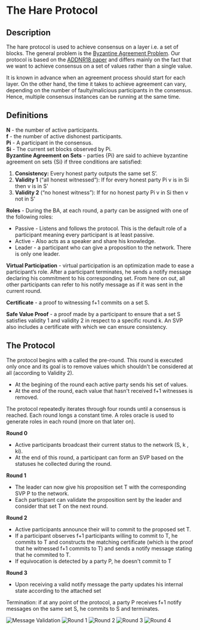 # The Hare Protocol

## Description
The hare protocol is used to achieve consensus on a layer i.e. a set of blocks. The general problem is the [Byzantine Agreement Problem](https://en.wikipedia.org/wiki/Quantum_Byzantine_agreement). Our protocol is based on the [ADDNR18 paper](https://eprint.iacr.org/2018/1028.pdf) and differs mainly on the fact that we want to achieve consensus on a set of values rather than a single value.

It is known in advance when an agreement process should start for each layer. On the other hand, the time it takes to achieve agreement can vary, depending on the number of faulty/malicious participants in the consensus. Hence,  multiple consensus instances can be running at the same time.


## Definitions
**N** - the number of active participants. <br />
**f** - the number of active dishonest participants. <br />
**Pi** - A participant in the consensus. <br />
**Si** - The current set blocks observed by Pi. <br />
**Byzantine Agreement on Sets** - parties {Pi} are said to achieve byzantine agreement on sets {Si} if three conditions are satisfied:
1. **Consistency:** Every honest party outputs the same set S’.
2. **Validity 1** (“all honest witnessed”): If for every honest party Pi v is in Si then v is in S'
3. **Validity 2** (“no honest witness”): If for no honest party Pi v in Si then v not in S'

**Roles** - During the BA, at each round, a party can be assigned with one of the following roles:
* Passive - Listens and follows the protocol. This is the default role of a participant meaning every participant is at least passive.
* Active - Also acts as a speaker and share his knowledge.
* Leader - a participant who can give a proposition to the network. There is only one leader.

**Virtual Participation** - virtual participation is an optimization made to ease a participant’s role. After a participant terminates, he sends a notify message declaring his commitment to his corresponding set. From here on out, all other participants can refer to his notify message as if it was sent in the current round.

**Certificate** - a proof to witnessing f+1 commits on a set S.

**Safe Value Proof** - a proof made by a participant to ensure that a set S satisfies validity 1 and validity 2 in respect to a specific round k. An SVP also includes a certificate with which we can ensure consistency.

## The Protocol
The protocol begins with a called the pre-round. This round is executed only once and its goal is to remove values which shouldn't be considered at all (according to Validity 2).
* At the begining of the round each active party sends his set of values.
* At the end of the round, each value that hasn't received f+1 witnesses is removed.


The protocol repeatedly iterates through four rounds until a consensus is reached. Each round longs a constant time. A roles oracle is used to generate roles in each round (more on that later on).

**Round 0**
* Active participants broadcast their current status to the network (S, k , ki).
* At the end of this round, a participant can form an SVP based on the statuses he collected during the round.

**Round 1**
* The leader can now give his proposition set T with the corresponding SVP P to the network.
* Each participant can validate the proposition sent by the leader and consider that set T on the next round.

**Round 2**
* Active participants announce their will to commit to the proposed set T.
* If a participant observes f+1 participants willing to commit to T, he commits to T and constructs the matching certificate (which is the proof that he witnessed f+1 commits to T) and sends a notify message stating that he commited to T.
* If equivocation is detected by a party P, he doesn't commit to T

**Round 3**
* Upon receiving a valid notify message the party updates his internal state according to the attached set


Termination: if at any point of the protocol, a party P receives f+1 notify messages on the same set S, he commits to S and terminates.



![Message Validation](https://raw.githubusercontent.com/spacemeshos/protocol/hare/hare/svg/msg_validation.svg?sanitize=true)
![Round 1](https://raw.githubusercontent.com/spacemeshos/protocol/hare/hare/svg/round1.svg?sanitize=true)
![Round 2](https://raw.githubusercontent.com/spacemeshos/protocol/hare/hare/svg/round2.svg?sanitize=true)
![Round 3](https://raw.githubusercontent.com/spacemeshos/protocol/hare/hare/svg/round3.svg?sanitize=true)
![Round 4](https://raw.githubusercontent.com/spacemeshos/protocol/hare/hare/svg/round4.svg?sanitize=true)
